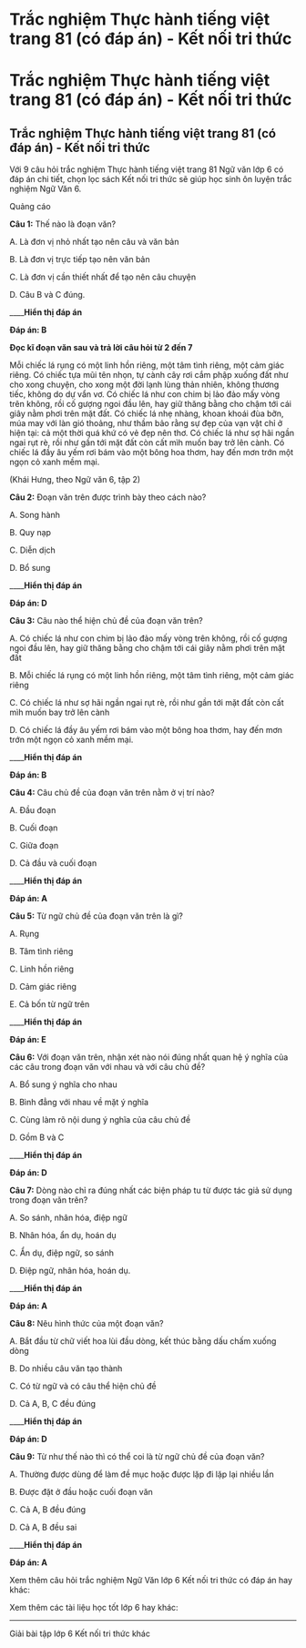 # Trắc nghiệm Thực hành tiếng việt trang 81 (có đáp án) - Kết nối tri thức

# Trắc nghiệm Thực hành tiếng việt trang 81 (có đáp án) - Kết nối tri thức

## Trắc nghiệm Thực hành tiếng việt trang 81 (có đáp án) - Kết nối tri thức

Với 9 câu hỏi trắc nghiệm Thực hành tiếng việt trang 81 Ngữ văn lớp 6 có đáp án chi tiết, chọn lọc sách Kết nối tri thức sẽ giúp học sinh ôn luyện trắc nghiệm Ngữ Văn 6.

Quảng cáo

**Câu 1:** Thế nào là đoạn văn?

A. Là đơn vị nhỏ nhất tạo nên câu và văn bản

B. Là đơn vị trực tiếp tạo nên văn bản

C. Là đơn vị cần thiết nhất để tạo nên câu chuyện

D. Câu B và C đúng.

____**Hiển thị đáp án**

**Đáp án: B**

**Đọc kĩ đoạn văn sau và trả lời câu hỏi từ 2 đến 7**

Mỗi chiếc lá rụng có một linh hồn riêng, một tâm tình riêng, một cảm giác riêng. Có chiếc tựa mũi tên nhọn, tự cành cây rơi cắm phập xuống đất như cho xong chuyện, cho xong một đời lạnh lùng thản nhiên, không thương tiếc, không do dự vẩn vơ. Có chiếc lá như con chim bị lảo đảo mấy vòng trên không, rồi cố gượng ngoi đầu lên, hay giữ thăng bằng cho chậm tới cái giây nằm phơi trên mặt đất. Có chiếc lá nhẹ nhàng, khoan khoái đùa bỡn, múa may với làn gió thoảng, như thầm bảo rằng sự đẹp của vạn vật chỉ ở hiện tại: cả một thời quá khứ có vẻ đẹp nên thơ. Có chiếc lá như sợ hãi ngần ngai rụt rè, rồi như gần tới mặt đất còn cất mìh muốn bay trở lên cành. Có chiếc lá đầy âu yếm rơi bám vào một bông hoa thơm, hay đến mơn trớn một ngọn cỏ xanh mềm mại.

(Khái Hưng, theo Ngữ văn 6, tập 2)

**Câu 2:** Đoạn văn trên được trình bày theo cách nào?

A. Song hành

B. Quy nạp

C. Diễn dịch

D. Bổ sung

____**Hiển thị đáp án**

**Đáp án: D**

**Câu 3:** Câu nào thể hiện chủ đề của đoạn văn trên?

A. Có chiếc lá như con chim bị lảo đảo mấy vòng trên không, rồi cố gượng ngoi đầu lên, hay giữ thăng bằng cho chậm tới cái giây nằm phơi trên mặt đất

B. Mỗi chiếc lá rụng có một linh hồn riêng, một tâm tình riêng, một cảm giác riêng

C. Có chiếc lá như sợ hãi ngần ngai rụt rè, rồi như gần tới mặt đất còn cất mìh muốn bay trở lên cành

D. Có chiếc lá đầy âu yếm rơi bám vào một bông hoa thơm, hay đến mơn trớn một ngọn cỏ xanh mềm mại.

____**Hiển thị đáp án**

**Đáp án: B**

**Câu 4:** Câu chủ đề của đoạn văn trên nằm ở vị trí nào?

A. Đầu đoạn

B. Cuối đoạn

C. Giữa đoạn

D. Cả đầu và cuối đoạn

____**Hiển thị đáp án**

**Đáp án: A**

**Câu 5:** Từ ngữ chủ đề của đoạn văn trên là gì?

A. Rụng

B. Tâm tình riêng

C. Linh hồn riêng

D. Cảm giác riêng

E. Cả bốn từ ngữ trên

____**Hiển thị đáp án**

**Đáp án: E**

**Câu 6:** Với đoạn văn trên, nhận xét nào nói đúng nhất quan hệ ý nghĩa của các câu trong đoạn văn với nhau và với câu chủ đề?

A. Bổ sung ý nghĩa cho nhau

B. Bình đẳng với nhau về mặt ý nghĩa

C. Cùng làm rõ nội dung ý nghĩa của câu chủ đề

D. Gồm B và C

____**Hiển thị đáp án**

**Đáp án: D**

**Câu 7:** Dòng nào chỉ ra đúng nhất các biện pháp tu từ được tác giả sử dụng trong đoạn văn trên?

A. So sánh, nhân hóa, điệp ngữ

B. Nhân hóa, ẩn dụ, hoán dụ

C. Ẩn dụ, điệp ngữ, so sánh

D. Điệp ngữ, nhân hóa, hoán dụ.

____**Hiển thị đáp án**

**Đáp án: A**

**Câu 8:** Nêu hình thức của một đoạn văn?

A. Bắt đầu từ chữ viết hoa lùi đầu dòng, kết thúc bằng dấu chấm xuống dòng

B. Do nhiều câu văn tạo thành

C. Có từ ngữ và có câu thể hiện chủ đề

D. Cả A, B, C đều đúng

____**Hiển thị đáp án**

**Đáp án: D**

**Câu 9:** Từ như thế nào thì có thể coi là từ ngữ chủ đề của đoạn văn?

A. Thường được dùng để làm đề mục hoặc được lặp đi lặp lại nhiều lần

B. Được đặt ở đầu hoặc cuối đoạn văn

C. Cả A, B đều đúng

D. Cả A, B đều sai

____**Hiển thị đáp án**

**Đáp án: A**

Xem thêm câu hỏi trắc nghiệm Ngữ Văn lớp 6 Kết nối tri thức có đáp án hay khác:

Xem thêm các tài liệu học tốt lớp 6 hay khác:

* * *

Giải bài tập lớp 6 Kết nối tri thức khác
